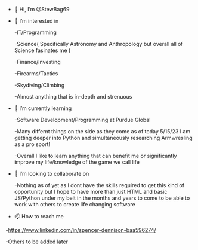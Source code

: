 - 👋 Hi, I’m @StewBag69

- 👀 I’m interested in
  
  
  -IT/Programming 
  
  
  -Science( Specifically Astronomy and Anthropology but overall all of Science           fasinates me )
  
  
  -Finance/Investing
  
  
  -Firearms/Tactics
  
  
  -Skydiving/Climbing
  
  
  -Almost anything that is in-depth and strenuous

- 🌱 I’m currently learning
  
  
  -Software Development/Programming at Purdue Global
  
  
  -Many differnt things on the side as they come as of today 5/15/23 I am getting       deeper into Python and simultaneously researching Armwresling as a pro sport!
  
  
  -Overall I like to learn anything that can benefit me or significantly improve my     life/knowledge of the game we call life

- 💞️ I’m looking to collaborate on
  
  
  -Nothing as of yet as I dont have the skills required to get this kind of             opportunity but I hope to have more than just HTML and basic JS/Python under my     belt in the months and years to come to be able to work with others to create       life changing software

- 📫 How to reach me


-https://www.linkedin.com/in/spencer-dennison-baa596274/


-Others to be added later
